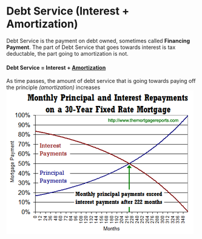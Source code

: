 # Debt Service (Interest + Amortization)

Debt Service is the payment on debt owned, sometimes called **Financing Payment**.  The part of Debt Service that goes towards interest is tax deductable, the part going to amortization is not. 

#### Debt Service = Interest + [Amortization](https://github.com/SageGrey/exp-exp-exp/blob/main/zzzzz_cards/206_Amortization.md)

As time passes, the amount of debt service that is going towards paying off the principle _(amortization)_ increases
![amortization and interest rate](https://github.com/SageGrey/exp-exp-exp/blob/main/ooooo_mixedMedia/i4_amortization_schedule_30year_fixed.gif)
